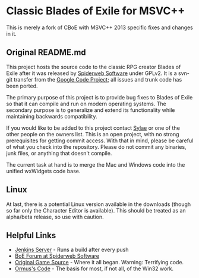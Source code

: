 Classic Blades of Exile for MSVC++
==================================

This is merely a fork of CBoE with MSVC++ 2013 specific fixes and changes in it.


Original README.md
------------------

This project hosts the source code to the classic RPG creator Blades of Exile after it was released
by [Spiderweb Software](http://www.spiderwebsoftware.com/) under GPLv2. It is a svn-git transfer from the
[Google Code Project](http://code.google.com/p/openexile/); all issues and trunk code has been ported.

The primary purpose of this project is to provide bug fixes to Blades of Exile
so that it can compile and run on modern operating systems. The secondary purpose is
to generalize and extend its functionality while maintaining backwards compatibility.

If you would like to be added to this project contact [Sylae](https://github.com/sylae)
or one of the other people on the owners list. This is an open project, with no strong prerequisites
for getting commit access. With that in mind, please be careful of what you check into the repository.
Please do not commit any binaries, junk files, or anything that doesn't compile.

The current task at hand is to merge the Mac and Windows code into the unified wxWidgets code base.

Linux
-----

At last, there is a potential Linux version available in the downloads (though so far only the
Character Editor is available). This should be treated as an alpha/beta release, so use with caution. 

Helpful Links
-------------
* [Jenkins Server](http://cd.calref.net:8080/) - Runs a build after every push
* [BoE Forum at Spiderweb Software](http://spiderwebforums.ipbhost.com/index.php?/forum/12-blades-of-exile/)
* [Original Game Source](http://www.spiderwebsoftware.com/blades/opensource.html) - Where it all began. Warning: Terrifying code.
* [Ormus's Code](http://info.wsisiz.edu.pl/~kowalsg0/) - The basis for most, if not all, of the Win32 work.
